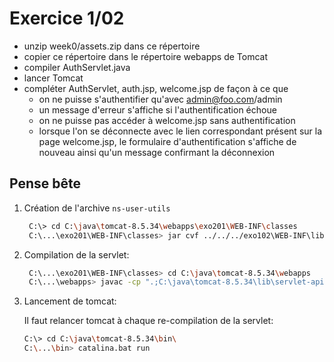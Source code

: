 # Exercice 1/02

- unzip week0/assets.zip dans ce répertoire
- copier ce répertoire dans le répertoire webapps de Tomcat
- compiler AuthServlet.java
- lancer Tomcat
- compléter AuthServlet, auth.jsp, welcome.jsp de façon à ce que
  - on ne puisse s'authentifier qu'avec admin@foo.com/admin
  - un message d'erreur s'affiche si l'authentification échoue
  - on ne puisse pas accéder à welcome.jsp sans authentification
  - lorsque l'on se déconnecte avec le lien correspondant présent sur la page welcome.jsp, le formulaire d'authentification s'affiche de nouveau ainsi qu'un message confirmant la déconnexion

## Pense bête

1. Création de l'archive `ns-user-utils`

   ```bash
    C:\> cd C:\java\tomcat-8.5.34\webapps\exo201\WEB-INF\classes
    C:\...\exo201\WEB-INF\classes> jar cvf ../../../exo102\WEB-INF\lib\ns-user-utils.jar user\*.class
   ```

1. Compilation de la servlet:

   ```bash
    C:\...\exo201\WEB-INF\classes> cd C:\java\tomcat-8.5.34\webapps
    C:\...\webapps> javac -cp ".;C:\java\tomcat-8.5.34\lib\servlet-api.jar;C:\java\tomcat-8.5.34\webapps\exo102\WEB-INF\lib\ns-user-utils.jar" exo102\WEB-INF\classes\AuthServlet.java
   ```

1. Lancement de tomcat:

   Il faut relancer tomcat à chaque re-compilation de la servlet:

   ```bash
   C:\> cd C:\java\tomcat-8.5.34\bin\
   C:\...\bin> catalina.bat run
   ```
